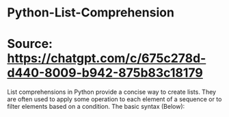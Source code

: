 # Python-List-Comprehension

# Source: https://chatgpt.com/c/675c278d-d440-8009-b942-875b83c18179

List comprehensions in Python provide a concise way to create lists. They are often used to apply some operation to each element of a sequence or to filter elements based on a condition. The basic syntax (Below):
